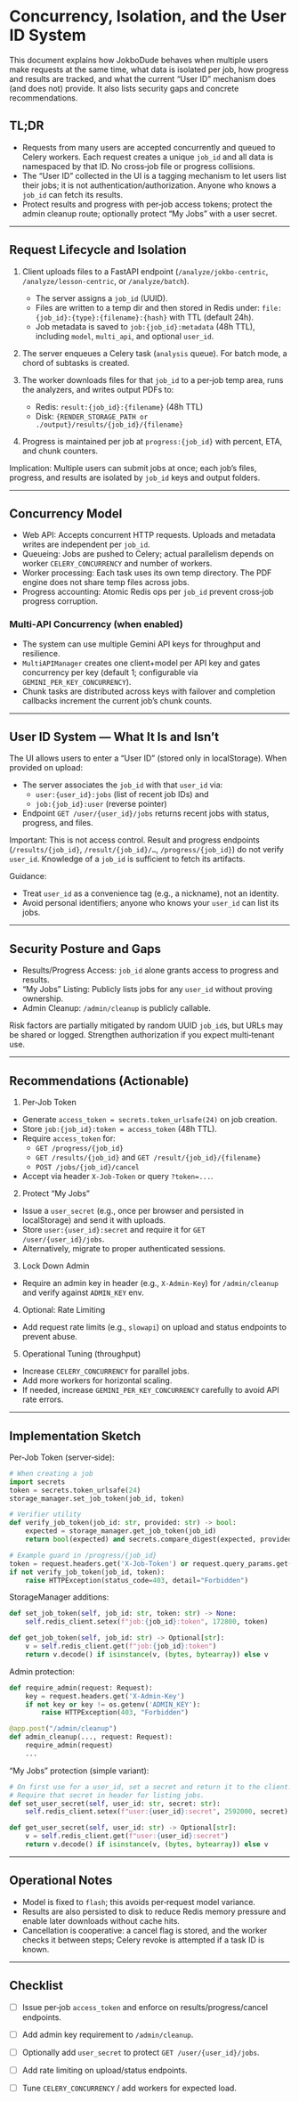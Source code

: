 # Concurrency, Isolation, and the User ID System

This document explains how JokboDude behaves when multiple users make requests at the same time, what data is isolated per job, how progress and results are tracked, and what the current “User ID” mechanism does (and does not) provide. It also lists security gaps and concrete recommendations.

## TL;DR

- Requests from many users are accepted concurrently and queued to Celery workers. Each request creates a unique `job_id` and all data is namespaced by that ID. No cross‑job file or progress collisions.
- The “User ID” collected in the UI is a tagging mechanism to let users list their jobs; it is not authentication/authorization. Anyone who knows a `job_id` can fetch its results.
- Protect results and progress with per‑job access tokens; protect the admin cleanup route; optionally protect “My Jobs” with a user secret.

---

## Request Lifecycle and Isolation

1) Client uploads files to a FastAPI endpoint (`/analyze/jokbo-centric`, `/analyze/lesson-centric`, or `/analyze/batch`).
   - The server assigns a `job_id` (UUID).
   - Files are written to a temp dir and then stored in Redis under: `file:{job_id}:{type}:{filename}:{hash}` with TTL (default 24h).
   - Job metadata is saved to `job:{job_id}:metadata` (48h TTL), including `model`, `multi_api`, and optional `user_id`.

2) The server enqueues a Celery task (`analysis` queue). For batch mode, a chord of subtasks is created.

3) The worker downloads files for that `job_id` to a per‑job temp area, runs the analyzers, and writes output PDFs to:
   - Redis: `result:{job_id}:{filename}` (48h TTL)
   - Disk: `{RENDER_STORAGE_PATH or ./output}/results/{job_id}/{filename}`

4) Progress is maintained per job at `progress:{job_id}` with percent, ETA, and chunk counters.

Implication: Multiple users can submit jobs at once; each job’s files, progress, and results are isolated by `job_id` keys and output folders.

---

## Concurrency Model

- Web API: Accepts concurrent HTTP requests. Uploads and metadata writes are independent per `job_id`.
- Queueing: Jobs are pushed to Celery; actual parallelism depends on worker `CELERY_CONCURRENCY` and number of workers.
- Worker processing: Each task uses its own temp directory. The PDF engine does not share temp files across jobs.
- Progress accounting: Atomic Redis ops per `job_id` prevent cross‑job progress corruption.

### Multi‑API Concurrency (when enabled)

- The system can use multiple Gemini API keys for throughput and resilience.
- `MultiAPIManager` creates one client+model per API key and gates concurrency per key (default 1; configurable via `GEMINI_PER_KEY_CONCURRENCY`).
- Chunk tasks are distributed across keys with failover and completion callbacks increment the current job’s chunk counts.

---

## User ID System — What It Is and Isn’t

The UI allows users to enter a “User ID” (stored only in localStorage). When provided on upload:

- The server associates the `job_id` with that `user_id` via:
  - `user:{user_id}:jobs` (list of recent job IDs) and
  - `job:{job_id}:user` (reverse pointer)
- Endpoint `GET /user/{user_id}/jobs` returns recent jobs with status, progress, and files.

Important: This is not access control. Result and progress endpoints (`/results/{job_id}`, `/result/{job_id}/…`, `/progress/{job_id}`) do not verify `user_id`. Knowledge of a `job_id` is sufficient to fetch its artifacts.

Guidance:
- Treat `user_id` as a convenience tag (e.g., a nickname), not an identity.
- Avoid personal identifiers; anyone who knows your `user_id` can list its jobs.

---

## Security Posture and Gaps

- Results/Progress Access: `job_id` alone grants access to progress and results.
- “My Jobs” Listing: Publicly lists jobs for any `user_id` without proving ownership.
- Admin Cleanup: `/admin/cleanup` is publicly callable.

Risk factors are partially mitigated by random UUID `job_id`s, but URLs may be shared or logged. Strengthen authorization if you expect multi‑tenant use.

---

## Recommendations (Actionable)

1) Per‑Job Token
- Generate `access_token = secrets.token_urlsafe(24)` on job creation.
- Store `job:{job_id}:token = access_token` (48h TTL).
- Require `access_token` for:
  - `GET /progress/{job_id}`
  - `GET /results/{job_id}` and `GET /result/{job_id}/{filename}`
  - `POST /jobs/{job_id}/cancel`
- Accept via header `X-Job-Token` or query `?token=...`.

2) Protect “My Jobs”
- Issue a `user_secret` (e.g., once per browser and persisted in localStorage) and send it with uploads.
- Store `user:{user_id}:secret` and require it for `GET /user/{user_id}/jobs`.
- Alternatively, migrate to proper authenticated sessions.

3) Lock Down Admin
- Require an admin key in header (e.g., `X-Admin-Key`) for `/admin/cleanup` and verify against `ADMIN_KEY` env.

4) Optional: Rate Limiting
- Add request rate limits (e.g., `slowapi`) on upload and status endpoints to prevent abuse.

5) Operational Tuning (throughput)
- Increase `CELERY_CONCURRENCY` for parallel jobs.
- Add more workers for horizontal scaling.
- If needed, increase `GEMINI_PER_KEY_CONCURRENCY` carefully to avoid API rate errors.

---

## Implementation Sketch

Per‑Job Token (server‐side):

```python
# When creating a job
import secrets
token = secrets.token_urlsafe(24)
storage_manager.set_job_token(job_id, token)

# Verifier utility
def verify_job_token(job_id: str, provided: str) -> bool:
    expected = storage_manager.get_job_token(job_id)
    return bool(expected) and secrets.compare_digest(expected, provided or "")

# Example guard in /progress/{job_id}
token = request.headers.get('X-Job-Token') or request.query_params.get('token')
if not verify_job_token(job_id, token):
    raise HTTPException(status_code=403, detail="Forbidden")
```

StorageManager additions:

```python
def set_job_token(self, job_id: str, token: str) -> None:
    self.redis_client.setex(f"job:{job_id}:token", 172800, token)

def get_job_token(self, job_id: str) -> Optional[str]:
    v = self.redis_client.get(f"job:{job_id}:token")
    return v.decode() if isinstance(v, (bytes, bytearray)) else v
```

Admin protection:

```python
def require_admin(request: Request):
    key = request.headers.get('X-Admin-Key')
    if not key or key != os.getenv('ADMIN_KEY'):
        raise HTTPException(403, "Forbidden")

@app.post("/admin/cleanup")
def admin_cleanup(..., request: Request):
    require_admin(request)
    ...
```

“My Jobs” protection (simple variant):

```python
# On first use for a user_id, set a secret and return it to the client.
# Require that secret in header for listing jobs.
def set_user_secret(self, user_id: str, secret: str):
    self.redis_client.setex(f"user:{user_id}:secret", 2592000, secret)

def get_user_secret(self, user_id: str) -> Optional[str]:
    v = self.redis_client.get(f"user:{user_id}:secret")
    return v.decode() if isinstance(v, (bytes, bytearray)) else v
```

---

## Operational Notes

- Model is fixed to `flash`; this avoids per‑request model variance.
- Results are also persisted to disk to reduce Redis memory pressure and enable later downloads without cache hits.
- Cancellation is cooperative: a cancel flag is stored, and the worker checks it between steps; Celery revoke is attempted if a task ID is known.

---

## Checklist

- [ ] Issue per‑job `access_token` and enforce on results/progress/cancel endpoints.
- [ ] Add admin key requirement to `/admin/cleanup`.
- [ ] Optionally add `user_secret` to protect `GET /user/{user_id}/jobs`.
- [ ] Add rate limiting on upload/status endpoints.
- [ ] Tune `CELERY_CONCURRENCY` / add workers for expected load.

